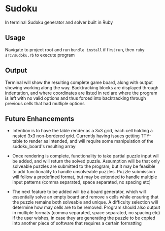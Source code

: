 # Sudoku
In terminal Sudoku generator and solver built in Ruby

## Usage
Navigate to project root and run `bundle install` if first run, then `ruby src/sudoku.rb` to execute program

## Output
Terminal will show the resulting complete game board, along with output showing working along the way. Backtracking blocks are displayed through indentation, and where coordinates are listed in red are where the program is left with no valid options and thus forced into backtracking through previous cells that had mutliple options

## Future Enhancements
* Intention is to have the table render as a 3x3 grid, each cell holding a nested 3x3 non-bordered grid. Currently having issues getting TTY-table to render as intended, and will require some manipulation of the sudoku_board's resulting array

* Once rendering is complete, functionality to take partial puzzle input will be added, and will return the solved puzzle. Assumption will be that only solveable puzzles are submitted to the program, but it may be feasible to add functionality to handle unsolveable puzzles. Puzzle submission will follow a predefined format, but may be extended to handle multiple input patterns (comma separated, space separated, no spacing etc)

* The next feature to be added will be a board generator, which will essentially solve an empty board and remove `n` cells while ensuring that the puzzle remains both solveable and unique. A difficulty selection will determine how may cells are to be removed. Program should also output in multiple formats (comma separated, space separated, no spacing etc) if the user wishes, in case they are generating the puzzle to be copied into another piece of software that requires a certain formatting